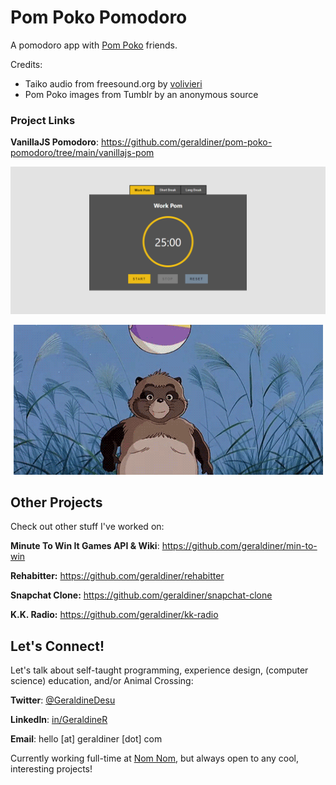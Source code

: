 # Pom Poko Pomodoro

A pomodoro app with [Pom Poko](https://en.wikipedia.org/wiki/Pom_Poko) friends.

Credits:

- Taiko audio from freesound.org by [volivieri](https://freesound.org/people/volivieri/sounds/76586/)
- Pom Poko images from Tumblr by an anonymous source

### Project Links

**VanillaJS Pomodoro**: https://github.com/geraldiner/pom-poko-pomodoro/tree/main/vanillajs-pom

![Pom Poko Pomodoro app](https://raw.githubusercontent.com/geraldiner/pom-poko-pomodoro/main/vanillajs-pom/assets/img/demo.gif)

<div align="center">
  <img src="https://raw.githubusercontent.com/geraldiner/pom-poko-pomodoro/main/vanillajs-pom/assets/img/pompoko-back-to-work.gif" alt="Pom Poko tanuki" />
</div>

<!--

## How It's Made:

**Tech used:** HTML, CSS, JavaScript, Framework of choice

Here's where you can go to town on how you actually built this thing. Write as much as you can here, it's totally fine if it's not too much just make sure you write *something*. If you don't have too much experience on your resume working on the front end that's totally fine. This is where you can really show off your passion and make up for that ten fold.

[![Pom Poko Pomodoro Work Session](https://res.cloudinary.com/marcomontalbano/image/upload/v1629013700/video_to_markdown/images/streamable--pfw3mk-c05b58ac6eb4c4700831b2b3070cd403.jpg)](https://streamable.com/pfw3mk "Pom Poko Pomodoro Work Session")

## Optimizations
*(optional)*

You don't have to include this section but interviewers *love* that you can not only deliver a final product that looks great but also functions efficiently. Did you write something then refactor it later and the result was 5x faster than the original implementation? Did you cache your assets? Things that you write in this section are **GREAT** to bring up in interviews and you can use this section as reference when studying for technical interviews!

## Lessons Learned:

No matter what your experience level, being an engineer means continuously learning. Every time you build something you always have those *whoa this is awesome* or *fuck yeah I did it!* moments. This is where you should share those moments! Recruiters and interviewers love to see that you're self-aware and passionate about growing. -->










## Other Projects

Check out other stuff I've worked on:

**Minute To Win It Games API & Wiki**: https://github.com/geraldiner/min-to-win

**Rehabitter:** https://github.com/geraldiner/rehabitter

**Snapchat Clone:** https://github.com/geraldiner/snapchat-clone

**K.K. Radio:** https://github.com/geraldiner/kk-radio

## Let's Connect!

Let's talk about self-taught programming, experience design, (computer science) education, and/or Animal Crossing:

**Twitter**: [@GeraldineDesu](https://twitter.com/geraldinedesu)

**LinkedIn**: [in/GeraldineR](https://linkedin.com/in/geraldiner)

**Email**: hello [at] geraldiner [dot] com

Currently working full-time at <a target="_blank" href="https://nomnomnow.com">Nom Nom</a>, but always open to any cool, interesting projects!
